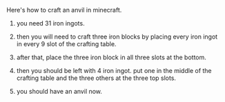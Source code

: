 Here's how to craft an anvil in minecraft.

1. you need 31 iron ingots.

2. then you will need to craft three iron blocks by placing every iron ingot in every 9 slot of the crafting table.

3. after that, place the three iron block in all three slots at the bottom.

4. then you should be left with 4 iron ingot.
   put one in the middle of the crafting table and the three others at the three top slots.

5. you should have an anvil now.